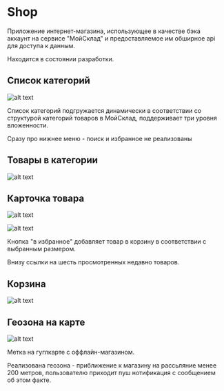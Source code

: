 # Shop
Приложение интернет-магазина, использующее в качестве бэка аккаунт на сервисе "МойСклад" и предоставляемое им обширное api для доступа к данным.

Находится в состоянии разработки. 



## Список категорий
![alt text](screenshots/001.png "Список категорий")

Список категорий подгружается динамически в соответствии со структурой категорий товаров в МойСклад, поддерживает три уровня вложенности.

Сразу про нижнее меню - поиск и избранное не реализованы



## Товары в категории
![alt text](screenshots/002.png "Товары в категории")



## Карточка товара
![alt text](screenshots/003.png "Карточка товара")


![alt text](screenshots/004.png "Карточка товара 2")

Кнопка "в избранное" добавляет товар в корзину в соответствии с выбранным размером.

Внизу ссылки на шесть просмотренных недавно товаров.


## Корзина
![alt text](screenshots/005.png "Корзина")


## Геозона на карте
![alt text](screenshots/006.png "Геозона на карте")

Метка на гуглкарте с оффлайн-магазином. 

Реализована геозона - приближение к магазину на рассьляние менее 200 метров, пользователю приходит пуш нотификация с сообщением об этом факте.
